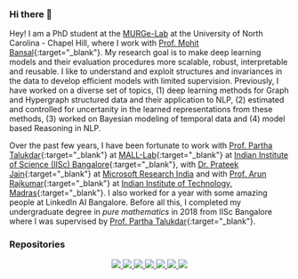 ### Hi there 👋

Hey! I am a PhD student at the [MURGe-Lab](https://murgelab.cs.unc.edu/) at the University of North Carolina - Chapel Hill, where I work with [Prof. Mohit Bansal](https://www.cs.unc.edu/~mbansal/){:target="_blank"}. My research goal is to make deep learning models and their evaluation procedures more scalable, robust, interpretable and reusable. I like to understand and exploit structures and invariances in the data to develop efficient models with limited supervision. Previously, I have worked on a diverse set of topics, (1) deep learning methods for Graph and Hypergraph structured data and their application to NLP, (2) estimated and controlled for uncertanity in the learned representations from these methods, (3) worked on Bayesian modeling of temporal data and (4) model based Reasoning in NLP. 

Over the past few years, I have been fortunate to work with [Prof. Partha Talukdar](http://talukdar.net){:target="_blank"} at [MALL-Lab](https://malllabiisc.github.io){:target="_blank"} at [Indian Institute of Science (IISc) Bangalore](https://www.iisc.ac.in){:target="_blank"}, with [Dr. Prateek Jain](https://www.prateekjain.org){:target="_blank"} at [Microsoft Research India](https://www.microsoft.com/en-us/research/lab/microsoft-research-india/) and with [Prof. Arun Rajkumar](https://sites.google.com/view/arun-rajkumar){:target="_blank"} at [Indian Institute of Technology, Madras](http://www.cse.iitm.ac.in){:target="_blank"}. I also worked for a year with some amazing people at LinkedIn AI Bangalore. Before all this, I completed my undergraduate degree in _pure mathematics_ in 2018 from IISc Bangalore where I was supervised by [Prof. Partha Talukdar](http://talukdar.net){:target="_blank"}. 

### Repositories

<p align="center">
  
  <a align="center" href="https://github.com/malllabiisc/WordGCN">
     <img src="https://github-readme-stats.vercel.app/api/pin/?username=malllabiisc&repo=WordGCN&show_owner=false"/>
  </a>
  
  <a align="center" href="https://github.com/malllabiisc/HyperGCN">
     <img src="https://github-readme-stats.vercel.app/api/pin/?username=malllabiisc&repo=HyperGCN&show_owner=false"/>
  </a>
  
  <a align="center" href="https://github.com/prateeky2806/EMC-COLS-recourse">
     <img src="https://github-readme-stats.vercel.app/api/pin/?username=prateeky2806&repo=EMC-COLS-recourse&show_owner=false"/>
  </a>
  
  <a align="center" href="https://github.com/swarnaHub/ExplaGraphs">
     <img src="https://github-readme-stats.vercel.app/api/pin/?username=swarnaHub&repo=ExplaGraphs&show_owner=false"/>
  </a>
  
  <a align="center" href="https://github.com/swarnaHub/multiPRover">
     <img src="https://github-readme-stats.vercel.app/api/pin/?username=swarnaHub&repo=multiPRover&show_owner=false"/>
  </a>
  
  <a align="center" href="https://github.com/malllabiisc/ConfGCN">
     <img src="https://github-readme-stats.vercel.app/api/pin/?username=malllabiisc&repo=ConfGCN&show_owner=false"/>
  </a>
  
  <a align="center" href="https://github.com/malllabiisc/lcn">
     <img src="https://github-readme-stats.vercel.app/api/pin/?username=malllabiisc&repo=lcn&show_owner=false"/>
  </a>

</p>
